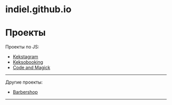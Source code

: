 # indiel.github.io

# Проекты

Проекты по JS:
* [Kekstagram](https://indiel.github.io/Kekstagram)
* [Keksobooking](https://indiel.github.io/Keksobooking)
* [Code and Magick](https://indiel.github.io/Code-and-Magick)

---

Другие проекты:
* [Barbershop](https://indiel.github.io/Barbershop)

---
